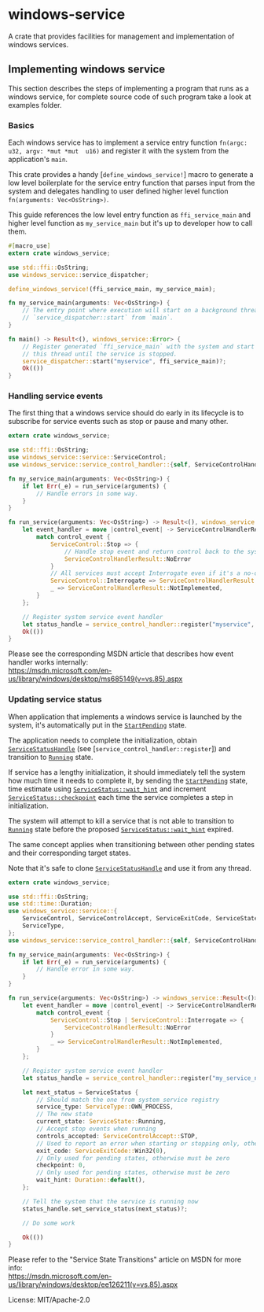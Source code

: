 # windows-service

A crate that provides facilities for management and implementation of windows services.

## Implementing windows service

This section describes the steps of implementing a program that runs as a windows service, for
complete source code of such program take a look at examples folder.

### Basics

Each windows service has to implement a service entry function `fn(argc: u32, argv: *mut *mut 
u16)` and register it with the system from the application's `main`.

This crate provides a handy [`define_windows_service!`] macro to generate a low level
boilerplate for the service entry function that parses input from the system and delegates
handling to user defined higher level function `fn(arguments: Vec<OsString>)`.

This guide references the low level entry function as `ffi_service_main` and higher
level function as `my_service_main` but it's up to developer how to call them.

```rust
#[macro_use]
extern crate windows_service;

use std::ffi::OsString;
use windows_service::service_dispatcher;

define_windows_service!(ffi_service_main, my_service_main);

fn my_service_main(arguments: Vec<OsString>) {
    // The entry point where execution will start on a background thread after a call to
    // `service_dispatcher::start` from `main`.
}

fn main() -> Result<(), windows_service::Error> {
    // Register generated `ffi_service_main` with the system and start the service, blocking
    // this thread until the service is stopped.
    service_dispatcher::start("myservice", ffi_service_main)?;
    Ok(())
}
```

### Handling service events

The first thing that a windows service should do early in its lifecycle is to subscribe for
service events such as stop or pause and many other.

```rust
extern crate windows_service;

use std::ffi::OsString;
use windows_service::service::ServiceControl;
use windows_service::service_control_handler::{self, ServiceControlHandlerResult};

fn my_service_main(arguments: Vec<OsString>) {
    if let Err(_e) = run_service(arguments) {
        // Handle errors in some way.
    }
}

fn run_service(arguments: Vec<OsString>) -> Result<(), windows_service::Error> {
    let event_handler = move |control_event| -> ServiceControlHandlerResult {
        match control_event {
            ServiceControl::Stop => {
                // Handle stop event and return control back to the system.
                ServiceControlHandlerResult::NoError
            }
            // All services must accept Interrogate even if it's a no-op.
            ServiceControl::Interrogate => ServiceControlHandlerResult::NoError,
            _ => ServiceControlHandlerResult::NotImplemented,
        }
    };

    // Register system service event handler
    let status_handle = service_control_handler::register("myservice", event_handler)?;
    Ok(())
}
```

Please see the corresponding MSDN article that describes how event handler works internally:\
<https://msdn.microsoft.com/en-us/library/windows/desktop/ms685149(v=vs.85).aspx>

### Updating service status

When application that implements a windows service is launched by the system, it's
automatically put in the [`StartPending`] state.

The application needs to complete the initialization, obtain [`ServiceStatusHandle`] (see
[`service_control_handler::register`]) and transition to [`Running`] state.

If service has a lengthy initialization, it should immediately tell the system how
much time it needs to complete it, by sending the [`StartPending`] state, time
estimate using [`ServiceStatus::wait_hint`] and increment [`ServiceStatus::checkpoint`] each
time the service completes a step in initialization.

The system will attempt to kill a service that is not able to transition to [`Running`]
state before the proposed [`ServiceStatus::wait_hint`] expired.

The same concept applies when transitioning between other pending states and their
corresponding target states.

Note that it's safe to clone [`ServiceStatusHandle`] and use it from any thread.

```rust
extern crate windows_service;

use std::ffi::OsString;
use std::time::Duration;
use windows_service::service::{
    ServiceControl, ServiceControlAccept, ServiceExitCode, ServiceState, ServiceStatus,
    ServiceType,
};
use windows_service::service_control_handler::{self, ServiceControlHandlerResult};

fn my_service_main(arguments: Vec<OsString>) {
    if let Err(_e) = run_service(arguments) {
        // Handle error in some way.
    }
}

fn run_service(arguments: Vec<OsString>) -> windows_service::Result<()> {
    let event_handler = move |control_event| -> ServiceControlHandlerResult {
        match control_event {
            ServiceControl::Stop | ServiceControl::Interrogate => {
                ServiceControlHandlerResult::NoError
            }
            _ => ServiceControlHandlerResult::NotImplemented,
        }
    };

    // Register system service event handler
    let status_handle = service_control_handler::register("my_service_name", event_handler)?;

    let next_status = ServiceStatus {
        // Should match the one from system service registry
        service_type: ServiceType::OWN_PROCESS,
        // The new state
        current_state: ServiceState::Running,
        // Accept stop events when running
        controls_accepted: ServiceControlAccept::STOP,
        // Used to report an error when starting or stopping only, otherwise must be zero
        exit_code: ServiceExitCode::Win32(0),
        // Only used for pending states, otherwise must be zero
        checkpoint: 0,
        // Only used for pending states, otherwise must be zero
        wait_hint: Duration::default(),
    };

    // Tell the system that the service is running now
    status_handle.set_service_status(next_status)?;

    // Do some work

    Ok(())
}
```

Please refer to the "Service State Transitions" article on MSDN for more info:\
<https://msdn.microsoft.com/en-us/library/windows/desktop/ee126211(v=vs.85).aspx>

[`ServiceStatusHandle`]: service_control_handler::ServiceStatusHandle
[`ServiceStatus::wait_hint`]: service::ServiceStatus::wait_hint
[`ServiceStatus::checkpoint`]: service::ServiceStatus::checkpoint
[`StartPending`]: service::ServiceState::StartPending
[`Running`]: service::ServiceState::Running

License: MIT/Apache-2.0
